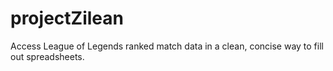 # projectZilean
Access League of Legends ranked match data in a clean, concise way to fill out spreadsheets.

